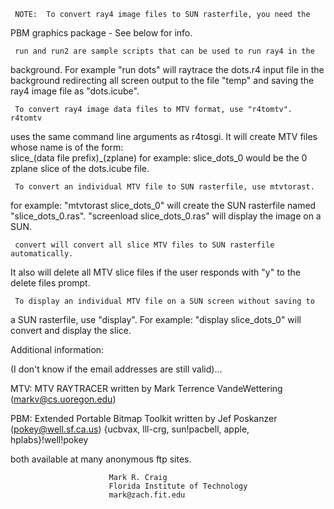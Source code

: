      NOTE:  To convert ray4 image files to SUN rasterfile, you need the
PBM graphics package - See below for info.

     run and run2 are sample scripts that can be used to run ray4 in the
background.  For example "run dots" will raytrace the dots.r4 input file
in the background redirecting all screen output to the file "temp" and
saving the ray4 image file as "dots.icube".

     To convert ray4 image data files to MTV format, use "r4tomtv".  r4tomtv
uses the same command line arguments as r4tosgi.  It will create MTV files
whose name is of the form:  
     slice_(data file prefix)_(zplane) 
for example:  slice_dots_0 would be the 0 zplane slice of the dots.icube
file.

     To convert an individual MTV file to SUN rasterfile, use mtvtorast.
for example:  "mtvtorast slice_dots_0" will create the SUN rasterfile 
named "slice_dots_0.ras".  "screenload slice_dots_0.ras" will display the
image on a SUN.

     convert will convert all slice MTV files to SUN rasterfile automatically.
It also will delete all MTV slice files if the user responds with "y" to
the delete files prompt.

     To display an individual MTV file on a SUN screen without saving to
a SUN rasterfile, use "display".  For example:  "display slice_dots_0"
will convert and display the slice.

Additional information:

(I don't know if the email addresses are still valid)...

MTV:
MTV RAYTRACER written by Mark Terrence VandeWettering (markv@cs.uoregon.edu)

PBM:
Extended Portable Bitmap Toolkit written by Jef Poskanzer (pokey@well.sf.ca.us)
    {ucbvax, lll-crg, sun!pacbell, apple, hplabs}!well!pokey

both available at many anonymous ftp sites.




                          Mark R. Craig
                          Florida Institute of Technology
                          mark@zach.fit.edu
